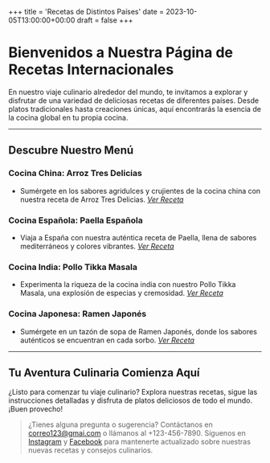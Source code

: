+++
title = 'Recetas de Distintos Países'
date = 2023-10-05T13:00:00+00:00
draft = false
+++

# Bienvenidos a Nuestra Página de Recetas Internacionales

En nuestro viaje culinario alrededor del mundo, te invitamos a explorar y disfrutar de una variedad de deliciosas recetas de diferentes países. Desde platos tradicionales hasta creaciones únicas, aquí encontrarás la esencia de la cocina global en tu propia cocina.

___


## Descubre Nuestro Menú

### Cocina China: **Arroz Tres Delicias**
- Sumérgete en los sabores agridulces y crujientes de la cocina china con nuestra receta de Arroz Tres Delicias. [_Ver Receta_](./china/arroz_tres_delicias)

### Cocina Española: **Paella Española**
- Viaja a España con nuestra auténtica receta de Paella, llena de sabores mediterráneos y colores vibrantes. [_Ver Receta_](./españa/paella)

### Cocina India: **Pollo Tikka Masala**
- Experimenta la riqueza de la cocina india con nuestro Pollo Tikka Masala, una explosión de especias y cremosidad. [_Ver Receta_](./india/pollo_tikka_masala)

### Cocina Japonesa: **Ramen Japonés**
- Sumérgete en un tazón de sopa de Ramen Japonés, donde los sabores auténticos se encuentran en cada sorbo. [_Ver Receta_](./japon/ramen)
___

## Tu Aventura Culinaria Comienza Aquí

¿Listo para comenzar tu viaje culinario? Explora nuestras recetas, sigue las instrucciones detalladas y disfruta de platos deliciosos de todo el mundo. ¡Buen provecho!

> ¿Tienes alguna pregunta o sugerencia? Contáctanos en [correo123@gmai.com](mailto:correo123@gmai.com) o llámanos al +123-456-7890. Síguenos en [Instagram](https://www.instagram.com/) y [Facebook](https://www.facebook.com/?locale=es_ES) para mantenerte actualizado sobre nuestras nuevas recetas y consejos culinarios.
